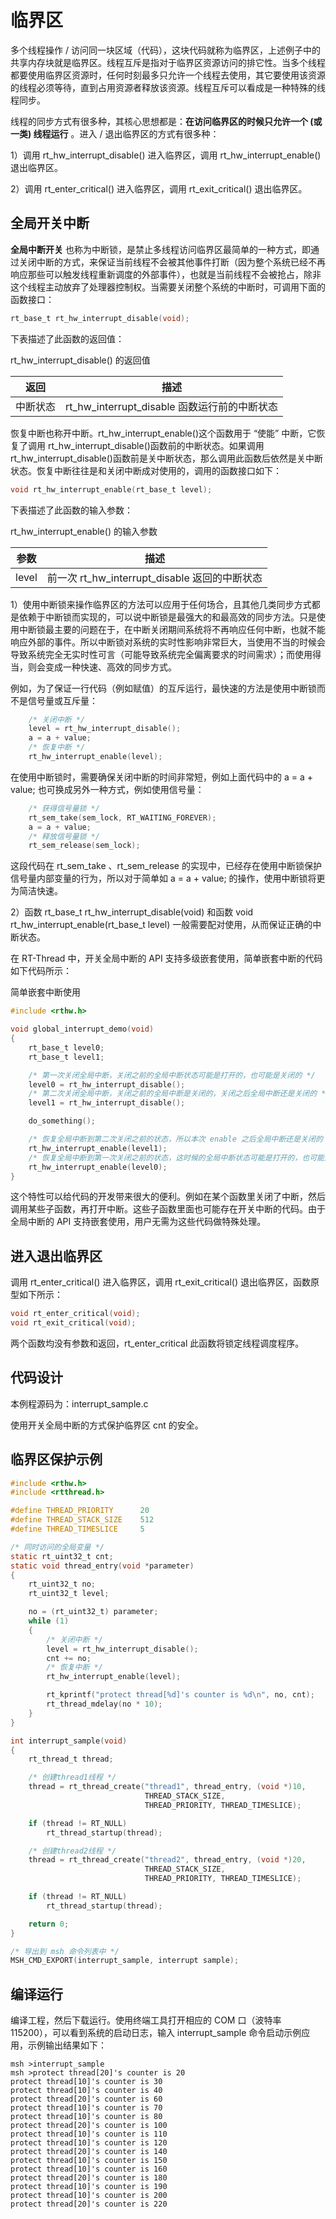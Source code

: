 # 临界区

多个线程操作 / 访问同一块区域（代码），这块代码就称为临界区，上述例子中的共享内存块就是临界区。线程互斥是指对于临界区资源访问的排它性。当多个线程都要使用临界区资源时，任何时刻最多只允许一个线程去使用，其它要使用该资源的线程必须等待，直到占用资源者释放该资源。线程互斥可以看成是一种特殊的线程同步。

线程的同步方式有很多种，其核心思想都是：**在访问临界区的时候只允许一个 (或一类) 线程运行** 。进入 / 退出临界区的方式有很多种：

1）调用 rt_hw_interrupt_disable() 进入临界区，调用 rt_hw_interrupt_enable() 退出临界区。

2）调用 rt_enter_critical() 进入临界区，调用 rt_exit_critical() 退出临界区。

## 全局开关中断

**全局中断开关** 也称为中断锁，是禁止多线程访问临界区最简单的一种方式，即通过关闭中断的方式，来保证当前线程不会被其他事件打断（因为整个系统已经不再响应那些可以触发线程重新调度的外部事件），也就是当前线程不会被抢占，除非这个线程主动放弃了处理器控制权。当需要关闭整个系统的中断时，可调用下面的函数接口：

```c
rt_base_t rt_hw_interrupt_disable(void);
```

下表描述了此函数的返回值：

  rt_hw_interrupt_disable() 的返回值

| 返回| 描述                                   |
|----------|---------------------------------------------|
| 中断状态 | rt_hw_interrupt_disable 函数运行前的中断状态 |

恢复中断也称开中断。rt_hw_interrupt_enable()这个函数用于 “使能” 中断，它恢复了调用 rt_hw_interrupt_disable()函数前的中断状态。如果调用 rt_hw_interrupt_disable()函数前是关中断状态，那么调用此函数后依然是关中断状态。恢复中断往往是和关闭中断成对使用的，调用的函数接口如下：

```c
void rt_hw_interrupt_enable(rt_base_t level);
```

下表描述了此函数的输入参数：

  rt_hw_interrupt_enable() 的输入参数

|  参数  | 描述                                   |
|----------|---------------------------------------------|
| level    | 前一次 rt_hw_interrupt_disable 返回的中断状态 |

1）使用中断锁来操作临界区的方法可以应用于任何场合，且其他几类同步方式都是依赖于中断锁而实现的，可以说中断锁是最强大的和最高效的同步方法。只是使用中断锁最主要的问题在于，在中断关闭期间系统将不再响应任何中断，也就不能响应外部的事件。所以中断锁对系统的实时性影响非常巨大，当使用不当的时候会导致系统完全无实时性可言（可能导致系统完全偏离要求的时间需求）；而使用得当，则会变成一种快速、高效的同步方式。

例如，为了保证一行代码（例如赋值）的互斥运行，最快速的方法是使用中断锁而不是信号量或互斥量：

```c
    /* 关闭中断 */
    level = rt_hw_interrupt_disable();
    a = a + value;
    /* 恢复中断 */
    rt_hw_interrupt_enable(level);
```

在使用中断锁时，需要确保关闭中断的时间非常短，例如上面代码中的 a = a + value; 也可换成另外一种方式，例如使用信号量：

```c
    /* 获得信号量锁 */
    rt_sem_take(sem_lock, RT_WAITING_FOREVER);
    a = a + value;
    /* 释放信号量锁 */
    rt_sem_release(sem_lock);
```

这段代码在 rt_sem_take 、rt_sem_release 的实现中，已经存在使用中断锁保护信号量内部变量的行为，所以对于简单如 a = a + value; 的操作，使用中断锁将更为简洁快速。

2）函数 rt_base_t rt_hw_interrupt_disable(void) 和函数 void rt_hw_interrupt_enable(rt_base_t level) 一般需要配对使用，从而保证正确的中断状态。

在 RT-Thread 中，开关全局中断的 API 支持多级嵌套使用，简单嵌套中断的代码如下代码所示：

简单嵌套中断使用

```c
#include <rthw.h>

void global_interrupt_demo(void)
{
    rt_base_t level0;
    rt_base_t level1;

    /* 第一次关闭全局中断，关闭之前的全局中断状态可能是打开的，也可能是关闭的 */
    level0 = rt_hw_interrupt_disable();
    /* 第二次关闭全局中断，关闭之前的全局中断是关闭的，关闭之后全局中断还是关闭的 */
    level1 = rt_hw_interrupt_disable();

    do_something();

    /* 恢复全局中断到第二次关闭之前的状态，所以本次 enable 之后全局中断还是关闭的 */
    rt_hw_interrupt_enable(level1);
    /* 恢复全局中断到第一次关闭之前的状态，这时候的全局中断状态可能是打开的，也可能是关闭的 */
    rt_hw_interrupt_enable(level0);
}
```

这个特性可以给代码的开发带来很大的便利。例如在某个函数里关闭了中断，然后调用某些子函数，再打开中断。这些子函数里面也可能存在开关中断的代码。由于全局中断的 API 支持嵌套使用，用户无需为这些代码做特殊处理。

## 进入退出临界区

调用 rt_enter_critical() 进入临界区，调用 rt_exit_critical() 退出临界区，函数原型如下所示：

```c
void rt_enter_critical(void);
void rt_exit_critical(void);
```

两个函数均没有参数和返回，rt_enter_critical 此函数将锁定线程调度程序。

## 代码设计

本例程源码为：interrupt_sample.c

使用开关全局中断的方式保护临界区 cnt  的安全。

## 临界区保护示例

```c
#include <rthw.h>
#include <rtthread.h>

#define THREAD_PRIORITY      20
#define THREAD_STACK_SIZE    512
#define THREAD_TIMESLICE     5

/* 同时访问的全局变量 */
static rt_uint32_t cnt;
static void thread_entry(void *parameter)
{
    rt_uint32_t no;
    rt_uint32_t level;

    no = (rt_uint32_t) parameter;
    while (1)
    {
        /* 关闭中断 */
        level = rt_hw_interrupt_disable();
        cnt += no;
        /* 恢复中断 */
        rt_hw_interrupt_enable(level);

        rt_kprintf("protect thread[%d]'s counter is %d\n", no, cnt);
        rt_thread_mdelay(no * 10);
    }
}

int interrupt_sample(void)
{
    rt_thread_t thread;

    /* 创建thread1线程 */
    thread = rt_thread_create("thread1", thread_entry, (void *)10,
                              THREAD_STACK_SIZE,
                              THREAD_PRIORITY, THREAD_TIMESLICE);

    if (thread != RT_NULL)
        rt_thread_startup(thread);

    /* 创建thread2线程 */
    thread = rt_thread_create("thread2", thread_entry, (void *)20,
                              THREAD_STACK_SIZE,
                              THREAD_PRIORITY, THREAD_TIMESLICE);

    if (thread != RT_NULL)
        rt_thread_startup(thread);

    return 0;
}

/* 导出到 msh 命令列表中 */
MSH_CMD_EXPORT(interrupt_sample, interrupt sample);

```

## 编译运行

编译工程，然后下载运行。使用终端工具打开相应的 COM 口（波特率 115200），可以看到系统的启动日志，输入 interrupt_sample 命令启动示例应用，示例输出结果如下：

```shell
msh >interrupt_sample
msh >protect thread[20]'s counter is 20
protect thread[10]'s counter is 30
protect thread[10]'s counter is 40
protect thread[20]'s counter is 60
protect thread[10]'s counter is 70
protect thread[10]'s counter is 80
protect thread[20]'s counter is 100
protect thread[10]'s counter is 110
protect thread[10]'s counter is 120
protect thread[20]'s counter is 140
protect thread[10]'s counter is 150
protect thread[10]'s counter is 160
protect thread[20]'s counter is 180
protect thread[10]'s counter is 190
protect thread[10]'s counter is 200
protect thread[20]'s counter is 220
```

